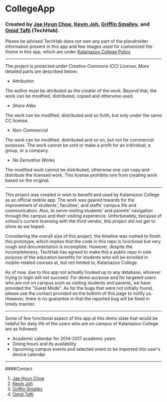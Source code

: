 # CollegeApp
### Created by [Jae Hyun Choe](https://github.com/andrew00917), [Kevin Joh](https://github.com/guitarguise), [Griffin Smalley](https://github.com/gsmalley10), and [Omid Tafti](https://github.com/oat1345) (TechHab).

Please be advised TechHab does not own any part of the placeholder information present in this app and few images used for customized the theme in this app, which are under [Kalamazoo College Policy](https://reason.kzoo.edu/is/policies/).

___

The project is protected under *Creative Commons (CC) License*. More detailed parts are described below:

* *Attribution*

The author must be attributed as the creator of the work. Beyond that, the work can be modified, distributed, copied and otherwise used.
* *Share Alike*

The work can be modified, distributed and so forth, but only under the same CC license.
* *Non-Commercial*

The work can be modified, distributed and so on, but not for commercial purposes. The work cannot be sold or make a profit for an individual, a group, or a company.
* *No Derivative Works*

The modified work cannot be distributed, otherwise one can copy and distribute the licensed work. This license prohibits one from creating work based on the original.

___

This project was created in wish to benefit and used by Kalamazoo College as an official mobile app. The work was geared towards for the improvement of students', faculties', and staffs' campus life and communication. Also, to serve visiting students' and parents' navigation through the campus and their visiting experience. Unfortunately, because of school's current licensing with the third vendor, this project did not get to shine as we hoped.

Considering the overall size of this project, the timeline was rushed to finish this prototype, which implies that the code in this repo is functional but very rough and documentation is incomplete. However, despite the incompleteness, TechHab has agreed to make this a public repo in sole purpose of the education benefits for students who will be enrolled in mobile-related courses at, but not limited to, Kalamazoo College.

As of now, due to this app not actually hooked up to any database, whoever trying to login will not succeed. For demo-purpose and for targeted users who are not on campus such as visiting students and parents, we have provided the "Guest Mode". As for the bugs that were not initially found, please use the contact provided on the bottom of this page to notify us. However, there is no guarantee in that the reported bug will be fixed in timely manner.

___

Some of few functional aspect of this app at this demo state that would be helpful for daily life of the users who are on campus of Kalamazoo College are as followed:

* Academic calendar for 2014-2017 academic years
* Dining hours and its availability
* Upcoming campus events and selected event to be imported into user's device calendar

___

####Contact

1. [Jae Hyun Choe](jaehyun00917@gmail.com)
2. [Kevin Joh](guitarguise@gmail.com)
3. [Griffin Smalley](griffin.smalley@gmail.com)
4. [Omid Tafti](oat1345@gmail.com)
